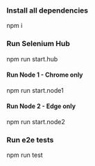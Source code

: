 ### Install all dependencies
npm i

### Run Selenium Hub
npm run start.hub

#### Run Node 1 - Chrome only
npm run start.node1

#### Run Node 2 - Edge only
npm run start.node2

### Run e2e tests
npm run test